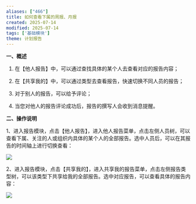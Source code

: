 ```yaml
---
aliases: ["466"]
title: 如何查看下属的周报、月报
created: 2025-07-14
modified: 2025-07-14
tags: ['基础模块']
theme: 计划报告
---
```


**一、概述**

1. 在【他人报告】中，可以通过查找具体的某个人去查看对应的报告内容；

2. 在【共享我的】中，可以通过类型去查看报告，快速切换不同人员的报告；

3. 对于别人的报告，可以给予评论；

4. 当您对他人的报告评论成功后，报告的撰写人会收到消息提醒。

**二、操作说明**

1、进入报告模块，点击【他人报告】，进入他人报告菜单，点击左侧人员树，可以查看下属、关注的人或组织内具体的某个人的全部报告。选中人员后，可以在其报告的时间轴上进行切换查看：

![](1552488ebc99a2a69af0a49cc9d6a7a0.jpg)

2、进入报告模块，点击【共享我的】，进入共享我的报告菜单，点击左侧报告类型树，可以该类型下共享给我的全部报告。选中对应报告，可以查看具体的报告内容：

![](ff096d0f2830a7fffa1d9733868ff49d.jpg)